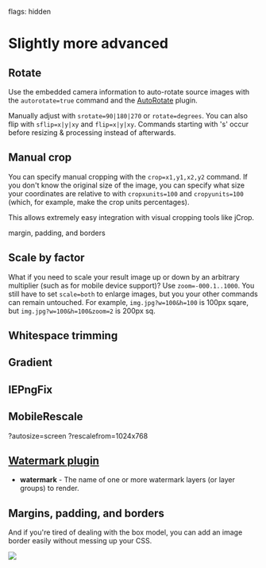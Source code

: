 flags: hidden

# Slightly more advanced



## Rotate

Use the embedded camera information to auto-rotate source images with the `autorotate=true` command and the [AutoRotate](/plugins/autorotate) plugin.

Manually adjust with `srotate=90|180|270` or `rotate=degrees`. You can also flip with `sflip=x|y|xy` and `flip=x|y|xy`. Commands starting with 's' occur before resizing & processing instead of afterwards. 


## Manual crop

You can specify manual cropping with the `crop=x1,y1,x2,y2` command. If you don't know the original size of the image, you can specify what size your coordinates are relative to with `cropxunits=100` and `cropyunits=100` (which, for example, make the crop units percentages). 

This allows extremely easy integration with visual cropping tools like jCrop. 




margin, padding, and borders




## Scale by factor

What if you need to scale your result image up or down by an arbitrary multiplier (such as for mobile device support)? Use `zoom=-000.1..1000`. You still have to set `scale=both` to enlarge images, but you your other commands can remain untouched. For example, `img.jpg?w=100&h=100` is 100px sqare, but `img.jpg?w=100&h=100&zoom=2` is 200px sq.

## Whitespace trimming

## Gradient

## IEPngFix

## MobileRescale

?autosize=screen
?rescalefrom=1024x768


## [Watermark plugin](/plugins/watermark)

* **watermark** - The name of one or more watermark layers (or layer groups) to render.




## Margins, padding, and borders

And if you're tired of dealing with the box model, you can add an image border easily without messing up your CSS. 

<img src="http://img.imageresizing.net/quality-original.jpg;w=100;borderWidth=10;borderColor=gray" />
